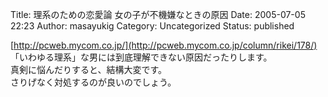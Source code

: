 Title: 理系のための恋愛論 女の子が不機嫌なときの原因
Date: 2005-07-05 22:23
Author: masayukig
Category: Uncategorized
Status: published

[http://pcweb.mycom.co.jp/](http://pcweb.mycom.co.jp/column/rikei/178/)  
「いわゆる理系」な男には到底理解できない原因だったりします。  
真剣に悩んだりすると、結構大変です。  
さりげなく対処するのが良いのでしょう。
